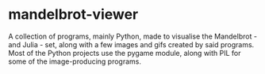 # mandelbrot-viewer
A collection of programs, mainly Python, made to visualise the Mandelbrot - and Julia - set, along with a few images and gifs created by said programs. Most of the Python projects use the pygame module, along with PIL for some of the image-producing programs.
